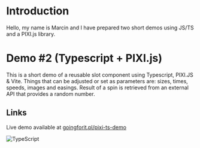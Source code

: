 # Introduction
Hello, my name is Marcin and I have prepared two short demos using JS/TS and a PIXI.js library.
# Demo #2 (Typescript + PIXI.js)
This is a short demo of a reusable slot component using Typescript, PIXI.JS & Vite.
Things that can be adjusted or set as parameters are: sizes, times, speeds, images and easings.
Result of a spin is retrieved from an external API that provides a random number.
## Links
Live demo available at [goingforit.pl/pixi-ts-demo](https://goingforit.pl/pixi-ts-demo/)

![TypeScript](https://img.shields.io/badge/typescript-%23007ACC.svg?style=for-the-badge&logo=typescript&logoColor=white)